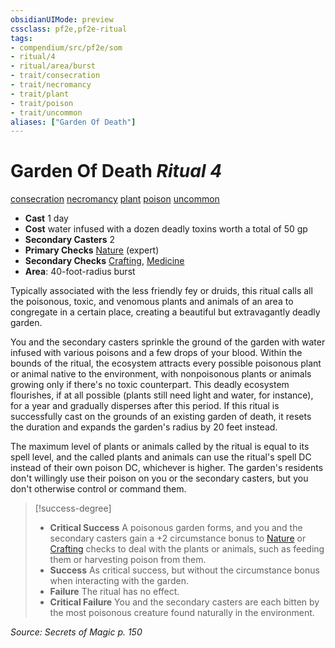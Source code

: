 ```yaml
---
obsidianUIMode: preview
cssclass: pf2e,pf2e-ritual
tags:
- compendium/src/pf2e/som
- ritual/4
- ritual/area/burst
- trait/consecration
- trait/necromancy
- trait/plant
- trait/poison
- trait/uncommon
aliases: ["Garden Of Death"]
---
```

# Garden Of Death *Ritual 4*  
[consecration](consecration.md "Consecration Effect Trait")  [necromancy](necromancy.md "Necromancy School Trait")  [plant](plant.md "Plant Creature Type Trait")  [poison](Reference/Rules/Traits/poison.md "Poison Effect Trait")  [uncommon](uncommon.md "Uncommon Rarity Trait")  

- **Cast** 1 day
- **Cost** water infused with a dozen deadly toxins worth a total of 50 gp
- **Secondary Casters** 2
- **Primary Checks** [Nature](skills.md#Nature) (expert)
- **Secondary Checks** [Crafting](skills.md#Crafting), [Medicine](skills.md#Medicine)
- **Area**: 40-foot-radius burst

Typically associated with the less friendly fey or druids, this ritual calls all the poisonous, toxic, and venomous plants and animals of an area to congregate in a certain place, creating a beautiful but extravagantly deadly garden.

You and the secondary casters sprinkle the ground of the garden with water infused with various poisons and a few drops of your blood. Within the bounds of the ritual, the ecosystem attracts every possible poisonous plant or animal native to the environment, with nonpoisonous plants or animals growing only if there's no toxic counterpart. This deadly ecosystem flourishes, if at all possible (plants still need light and water, for instance), for a year and gradually disperses after this period. If this ritual is successfully cast on the grounds of an existing garden of death, it resets the duration and expands the garden's radius by 20 feet instead.

The maximum level of plants or animals called by the ritual is equal to its spell level, and the called plants and animals can use the ritual's spell DC instead of their own poison DC, whichever is higher. The garden's residents don't willingly use their poison on you or the secondary casters, but you don't otherwise control or command them.

> [!success-degree] 
> - **Critical Success** A poisonous garden forms, and you and the secondary casters gain a +2 circumstance bonus to [Nature](skills.md#Nature) or [Crafting](skills.md#Crafting) checks to deal with the plants or animals, such as feeding them or harvesting poison from them.
> - **Success** As critical success, but without the circumstance bonus when interacting with the garden.
> - **Failure** The ritual has no effect.
> - **Critical Failure** You and the secondary casters are each bitten by the most poisonous creature found naturally in the environment.

*Source: Secrets of Magic p. 150*